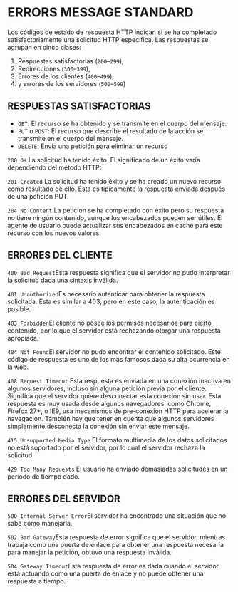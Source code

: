 # ERRORS MESSAGE STANDARD

Los códigos de estado de respuesta HTTP indican si se ha completado satisfactoriamente una solicitud HTTP específica. Las respuestas se agrupan en cinco clases:

1. Respuestas satisfactorias (`200`–`299`),
2. Redirecciones (`300`–`399`),
3. Errores de los clientes (`400`–`499`),
4. y errores de los servidores (`500`–`599`)

## RESPUESTAS SATISFACTORIAS

- `GET`: El recurso se ha obtenido y se transmite en el cuerpo del mensaje.
- `PUT` o `POST`: El recurso que describe el resultado de la acción se transmite en el cuerpo del mensaje.
- `DELETE`: Envía una petición para eliminar un recurso

`200 OK` La solicitud ha tenido éxito. El significado de un éxito varía dependiendo del método HTTP:

`201 Created` La solicitud ha tenido éxito y se ha creado un nuevo recurso como resultado de ello. Ésta es típicamente la respuesta enviada después de una petición PUT.

`204 No Content` La petición se ha completado con éxito pero su respuesta no tiene ningún contenido, aunque los encabezados pueden ser útiles. El agente de usuario puede actualizar sus encabezados en caché para este recurso con los nuevos valores.

## ERRORES DEL CLIENTE

`400 Bad Request`Esta respuesta significa que el servidor no pudo interpretar la solicitud dada una sintaxis inválida.

`401 Unauthorized`Es necesario autenticar para obtener la respuesta solicitada. Esta es similar a 403, pero en este caso, la autenticación es posible.

`403 Forbidden`El cliente no posee los permisos necesarios para cierto contenido, por lo que el servidor está rechazando otorgar una respuesta apropiada.

`404 Not Found`El servidor no pudo encontrar el contenido solicitado. Este código de respuesta es uno de los más famosos dada su alta ocurrencia en la web.

`408 Request Timeout` Esta respuesta es enviada en una conexión inactiva en algunos servidores, incluso sin alguna petición previa por el cliente. Significa que el servidor quiere desconectar esta conexión sin usar. Esta respuesta es muy usada desde algunos navegadores, como Chrome, Firefox 27+, o IE9, usa mecanismos de pre-conexión HTTP para acelerar la navegación. También hay que tener en cuenta que algunos servidores simplemente desconecta la conexión sin enviar este mensaje.

`415 Unsupported Media Type` El formato multimedia de los datos solicitados no está soportado por el servidor, por lo cual el servidor rechaza la solicitud.

`429 Too Many Requests` El usuario ha enviado demasiadas solicitudes en un periodo de tiempo dado.

## ERRORES DEL SERVIDOR

`500 Internal Server Error`El servidor ha encontrado una situación que no sabe cómo manejarla.

`502 Bad Gateway`Esta respuesta de error significa que el servidor, mientras trabaja como una puerta de enlace para obtener una respuesta necesaria para manejar la petición, obtuvo una respuesta inválida.

`504 Gateway Timeout`Esta respuesta de error es dada cuando el servidor está actuando como una puerta de enlace y no puede obtener una respuesta a tiempo.
